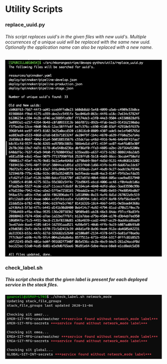 # Utility Scripts

### replace_uuid.py
###### This script replaces uuid's in the given files with new uuid's. Multiple occurrences of a unique uuid will be replaced with the same new uuid. Optionally the application name can also be replaced with a new name.
![Output from replace_uuid.py](sample-output/replace_uuid.png)

### check_label.sh
##### This script checks that the given label is present for each deployed service in the stack files.
![Output from check_label.sh](sample-output/check_label.png)
